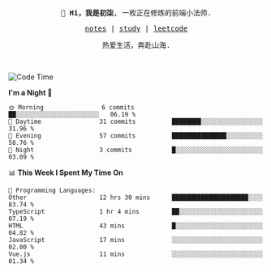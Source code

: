 <p align="center">
  <samp>
    <span><strong>👋 Hi，我是初柒</strong>,</span>
    <span>一枚正在修炼的前端小法师.</span>
  </samp>
</p>

<p align="center">
  <samp>
    <a href="https://www.wolai.com/dec-seven/wyPFvMTwAcD9muc6RMfThB">notes</a> |
    <a href="https://github.com/dec-seven/fe-study">study</a> |
    <a href="https://leetcode.cn/u/dec-seven/">leetcode</a>
  </samp>
</p>
<p align="center">
  <samp>
    <span>热爱生活，奔赴山海.</span>
  </samp>
</p>
<br>

<!--START_SECTION:waka-->
![Code Time](http://img.shields.io/badge/Code%20Time-1%2C073%20hrs%2025%20mins-blue)

**I'm a Night 🦉** 

```text
🌞 Morning                6 commits           ██░░░░░░░░░░░░░░░░░░░░░░░   06.19 % 
🌆 Daytime                31 commits          ████████░░░░░░░░░░░░░░░░░   31.96 % 
🌃 Evening                57 commits          ███████████████░░░░░░░░░░   58.76 % 
🌙 Night                  3 commits           █░░░░░░░░░░░░░░░░░░░░░░░░   03.09 % 
```


📊 **This Week I Spent My Time On** 

```text
💬 Programming Languages: 
Other                    12 hrs 30 mins      █████████████████████░░░░   83.74 % 
TypeScript               1 hr 4 mins         ██░░░░░░░░░░░░░░░░░░░░░░░   07.19 % 
HTML                     43 mins             █░░░░░░░░░░░░░░░░░░░░░░░░   04.82 % 
JavaScript               17 mins             ░░░░░░░░░░░░░░░░░░░░░░░░░   02.00 % 
Vue.js                   11 mins             ░░░░░░░░░░░░░░░░░░░░░░░░░   01.34 % 
```


<!--END_SECTION:waka-->

